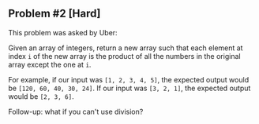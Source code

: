 ## Problem #2 [Hard]

This problem was asked by Uber:

Given an array of integers, return a new array such that each element at index
`i` of the new array is the product of all the numbers in the original array
except the one at `i`.

For example, if our input was `[1, 2, 3, 4, 5]`, the expected output would be
`[120, 60, 40, 30, 24]`. If our input was `[3, 2, 1]`, the expected output would
be `[2, 3, 6]`.

Follow-up: what if you can't use division?
